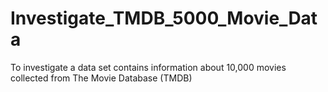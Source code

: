 # Investigate_TMDB_5000_Movie_Data
To investigate a data set contains information about 10,000 movies collected from The Movie Database (TMDB)
